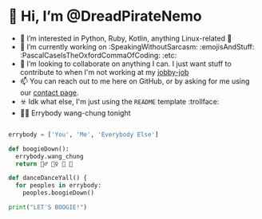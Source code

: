 # 👋 Hi, I’m @DreadPirateNemo

- 👀 I’m interested in Python, Ruby, Kotlin, anything Linux-related 🤷 
- 🌱 I’m currently working on :SpeakingWithoutSarcasm: :emojisAndStuff: :PascalCaseIsTheOxfordCommaOfCoding: :etc: 
- 💞️ I’m looking to collaborate on anything I can. I just want stuff to contribute to when I'm not working at my [jobby-job](https://www.millennialassistants.net/)
- 📫 You can reach out to me here on GitHub, or by asking for me using our [contact page](https://www.millennialassistants.net/meet-with-will).
- ☣️ Idk what else, I'm just using the ```README``` template :trollface:
- 👯‍♂️ Errybody wang-chung tonight

```python

errybody = ['You', 'Me', 'Everybody Else']

def boogieDown():
  errybody.wang_chung
  return 👯‍♂️ 👯‍♀️ 🕺 💃

def danceDanceYall() {
  for peoples in errybody:
    peoples.boogieDown()

print("LET'S BOOGIE!")
```
